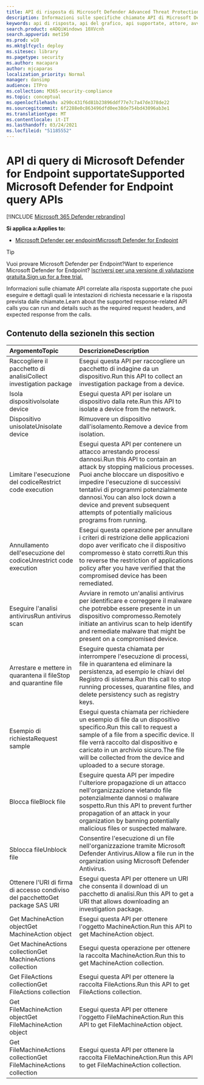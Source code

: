 ```yaml
---
title: API di risposta di Microsoft Defender Advanced Threat Protection supportate
description: Informazioni sulle specifiche chiamate API di Microsoft Defender Advanced Threat Protection correlate alla risposta.
keywords: api di risposta, api del grafico, api supportate, attore, avvisi, dispositivo, utente, dominio, ip, file
search.product: eADQiWindows 10XVcnh
search.appverid: met150
ms.prod: w10
ms.mktglfcycl: deploy
ms.sitesec: library
ms.pagetype: security
ms.author: macapara
author: mjcaparas
localization_priority: Normal
manager: dansimp
audience: ITPro
ms.collection: M365-security-compliance
ms.topic: conceptual
ms.openlocfilehash: a290c431f6d81b23896ddf77e7c7a47de378de22
ms.sourcegitcommit: 6f2288e0c863496dfd0ee38de754bd43096ab3e1
ms.translationtype: MT
ms.contentlocale: it-IT
ms.lasthandoff: 03/24/2021
ms.locfileid: "51185552"
---
```

# <a name="supported-microsoft-defender-for-endpoint-query-apis"></a><span data-ttu-id="a0ad3-104">API di query di Microsoft Defender for Endpoint supportate</span><span class="sxs-lookup"><span data-stu-id="a0ad3-104">Supported Microsoft Defender for Endpoint query APIs</span></span> 

[!INCLUDE [Microsoft 365 Defender rebranding](../../includes/microsoft-defender.md)]


<span data-ttu-id="a0ad3-105">**Si applica a:**</span><span class="sxs-lookup"><span data-stu-id="a0ad3-105">**Applies to:**</span></span>
- [<span data-ttu-id="a0ad3-106">Microsoft Defender per endpoint</span><span class="sxs-lookup"><span data-stu-id="a0ad3-106">Microsoft Defender for Endpoint</span></span>](https://go.microsoft.com/fwlink/p/?linkid=2154037)

> [!TIP]
> <span data-ttu-id="a0ad3-107">Vuoi provare Microsoft Defender per Endpoint?</span><span class="sxs-lookup"><span data-stu-id="a0ad3-107">Want to experience Microsoft Defender for Endpoint?</span></span> [<span data-ttu-id="a0ad3-108">Iscriversi per una versione di valutazione gratuita.</span><span class="sxs-lookup"><span data-stu-id="a0ad3-108">Sign up for a free trial.</span></span>](https://www.microsoft.com/microsoft-365/windows/microsoft-defender-atp?ocid=docs-wdatp-supported-response-apis-abovefoldlink) 

<span data-ttu-id="a0ad3-109">Informazioni sulle chiamate API correlate alla risposta supportate che puoi eseguire e dettagli quali le intestazioni di richiesta necessarie e la risposta prevista dalle chiamate.</span><span class="sxs-lookup"><span data-stu-id="a0ad3-109">Learn about the supported response-related API calls you can run and details such as the required request headers, and expected response from the calls.</span></span>

## <a name="in-this-section"></a><span data-ttu-id="a0ad3-110">Contenuto della sezione</span><span class="sxs-lookup"><span data-stu-id="a0ad3-110">In this section</span></span>
<span data-ttu-id="a0ad3-111">Argomento</span><span class="sxs-lookup"><span data-stu-id="a0ad3-111">Topic</span></span> | <span data-ttu-id="a0ad3-112">Descrizione</span><span class="sxs-lookup"><span data-stu-id="a0ad3-112">Description</span></span>
:---|:---
<span data-ttu-id="a0ad3-113">Raccogliere il pacchetto di analisi</span><span class="sxs-lookup"><span data-stu-id="a0ad3-113">Collect investigation package</span></span> | <span data-ttu-id="a0ad3-114">Esegui questa API per raccogliere un pacchetto di indagine da un dispositivo.</span><span class="sxs-lookup"><span data-stu-id="a0ad3-114">Run this API to collect an investigation package from a device.</span></span>
<span data-ttu-id="a0ad3-115">Isola dispositivo</span><span class="sxs-lookup"><span data-stu-id="a0ad3-115">Isolate device</span></span> | <span data-ttu-id="a0ad3-116">Esegui questa API per isolare un dispositivo dalla rete.</span><span class="sxs-lookup"><span data-stu-id="a0ad3-116">Run this API to isolate a device from the network.</span></span>
<span data-ttu-id="a0ad3-117">Dispositivo unisolate</span><span class="sxs-lookup"><span data-stu-id="a0ad3-117">Unisolate device</span></span> | <span data-ttu-id="a0ad3-118">Rimuovere un dispositivo dall'isolamento.</span><span class="sxs-lookup"><span data-stu-id="a0ad3-118">Remove a device from isolation.</span></span> 
<span data-ttu-id="a0ad3-119">Limitare l'esecuzione del codice</span><span class="sxs-lookup"><span data-stu-id="a0ad3-119">Restrict code execution</span></span> | <span data-ttu-id="a0ad3-120">Esegui questa API per contenere un attacco arrestando processi dannosi.</span><span class="sxs-lookup"><span data-stu-id="a0ad3-120">Run this API to contain an attack by stopping malicious processes.</span></span> <span data-ttu-id="a0ad3-121">Puoi anche bloccare un dispositivo e impedire l'esecuzione di successivi tentativi di programmi potenzialmente dannosi.</span><span class="sxs-lookup"><span data-stu-id="a0ad3-121">You can also lock down a device and prevent subsequent attempts of potentially malicious programs from running.</span></span>
<span data-ttu-id="a0ad3-122">Annullamento dell'esecuzione del codice</span><span class="sxs-lookup"><span data-stu-id="a0ad3-122">Unrestrict code execution</span></span> | <span data-ttu-id="a0ad3-123">Esegui questa operazione per annullare i criteri di restrizione delle applicazioni dopo aver verificato che il dispositivo compromesso è stato corretti.</span><span class="sxs-lookup"><span data-stu-id="a0ad3-123">Run this to reverse the restriction of applications policy after you have verified that the compromised device has been remediated.</span></span>
<span data-ttu-id="a0ad3-124">Eseguire l'analisi antivirus</span><span class="sxs-lookup"><span data-stu-id="a0ad3-124">Run antivirus scan</span></span> | <span data-ttu-id="a0ad3-125">Avviare in remoto un'analisi antivirus per identificare e correggere il malware che potrebbe essere presente in un dispositivo compromesso.</span><span class="sxs-lookup"><span data-stu-id="a0ad3-125">Remotely initiate an antivirus scan to help identify and remediate malware that might be present on a compromised device.</span></span>
<span data-ttu-id="a0ad3-126">Arrestare e mettere in quarantena il file</span><span class="sxs-lookup"><span data-stu-id="a0ad3-126">Stop and quarantine file</span></span> |  <span data-ttu-id="a0ad3-127">Eseguire questa chiamata per interrompere l'esecuzione di processi, file in quarantena ed eliminare la persistenza, ad esempio le chiavi del Registro di sistema.</span><span class="sxs-lookup"><span data-stu-id="a0ad3-127">Run this call to stop running processes, quarantine  files, and delete persistency such as registry keys.</span></span>
<span data-ttu-id="a0ad3-128">Esempio di richiesta</span><span class="sxs-lookup"><span data-stu-id="a0ad3-128">Request sample</span></span> | <span data-ttu-id="a0ad3-129">Esegui questa chiamata per richiedere un esempio di file da un dispositivo specifico.</span><span class="sxs-lookup"><span data-stu-id="a0ad3-129">Run this call to request a sample of a file from a specific device.</span></span> <span data-ttu-id="a0ad3-130">Il file verrà raccolto dal dispositivo e caricato in un archivio sicuro.</span><span class="sxs-lookup"><span data-stu-id="a0ad3-130">The file will be collected from the device and uploaded to a secure storage.</span></span>
<span data-ttu-id="a0ad3-131">Blocca file</span><span class="sxs-lookup"><span data-stu-id="a0ad3-131">Block file</span></span> | <span data-ttu-id="a0ad3-132">Eseguire questa API per impedire l'ulteriore propagazione di un attacco nell'organizzazione vietando file potenzialmente dannosi o malware sospetto.</span><span class="sxs-lookup"><span data-stu-id="a0ad3-132">Run this API to prevent further propagation of an attack in your organization by banning potentially malicious files or suspected malware.</span></span> 
<span data-ttu-id="a0ad3-133">Sblocca file</span><span class="sxs-lookup"><span data-stu-id="a0ad3-133">Unblock file</span></span> | <span data-ttu-id="a0ad3-134">Consentire l'esecuzione di un file nell'organizzazione tramite Microsoft Defender Antivirus.</span><span class="sxs-lookup"><span data-stu-id="a0ad3-134">Allow a file run in the organization using Microsoft Defender Antivirus.</span></span>
<span data-ttu-id="a0ad3-135">Ottenere l'URI di firma di accesso condiviso del pacchetto</span><span class="sxs-lookup"><span data-stu-id="a0ad3-135">Get package SAS URI</span></span> | <span data-ttu-id="a0ad3-136">Esegui questa API per ottenere un URI che consenta il download di un pacchetto di analisi.</span><span class="sxs-lookup"><span data-stu-id="a0ad3-136">Run this API to get a URI that allows downloading an investigation package.</span></span>
<span data-ttu-id="a0ad3-137">Get MachineAction object</span><span class="sxs-lookup"><span data-stu-id="a0ad3-137">Get MachineAction object</span></span> | <span data-ttu-id="a0ad3-138">Esegui questa API per ottenere l'oggetto MachineAction.</span><span class="sxs-lookup"><span data-stu-id="a0ad3-138">Run this API to get MachineAction object.</span></span>
<span data-ttu-id="a0ad3-139">Get MachineActions collection</span><span class="sxs-lookup"><span data-stu-id="a0ad3-139">Get MachineActions collection</span></span> | <span data-ttu-id="a0ad3-140">Esegui questa operazione per ottenere la raccolta MachineAction.</span><span class="sxs-lookup"><span data-stu-id="a0ad3-140">Run this to get MachineAction collection.</span></span>
<span data-ttu-id="a0ad3-141">Get FileActions collection</span><span class="sxs-lookup"><span data-stu-id="a0ad3-141">Get FileActions collection</span></span> | <span data-ttu-id="a0ad3-142">Esegui questa API per ottenere la raccolta FileActions.</span><span class="sxs-lookup"><span data-stu-id="a0ad3-142">Run this API to get FileActions collection.</span></span>
<span data-ttu-id="a0ad3-143">Get FileMachineAction object</span><span class="sxs-lookup"><span data-stu-id="a0ad3-143">Get FileMachineAction object</span></span> | <span data-ttu-id="a0ad3-144">Esegui questa API per ottenere l'oggetto FileMachineAction.</span><span class="sxs-lookup"><span data-stu-id="a0ad3-144">Run this API to get FileMachineAction object.</span></span>
<span data-ttu-id="a0ad3-145">Get FileMachineActions collection</span><span class="sxs-lookup"><span data-stu-id="a0ad3-145">Get FileMachineActions collection</span></span> | <span data-ttu-id="a0ad3-146">Esegui questa API per ottenere la raccolta FileMachineAction.</span><span class="sxs-lookup"><span data-stu-id="a0ad3-146">Run this API to get FileMachineAction collection.</span></span>
